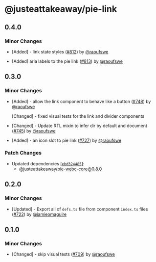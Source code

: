 # @justeattakeaway/pie-link

## 0.4.0

### Minor Changes

- [Added] - link state styles ([#812](https://github.com/justeattakeaway/pie/pull/812)) by [@raoufswe](https://github.com/raoufswe)

- [Added] aria labels to the pie link ([#813](https://github.com/justeattakeaway/pie/pull/813)) by [@raoufswe](https://github.com/raoufswe)

## 0.3.0

### Minor Changes

- [Added] - allow the link component to behave like a button ([#748](https://github.com/justeattakeaway/pie/pull/748)) by [@raoufswe](https://github.com/raoufswe)

  [Changed] - fixed visual tests for the link and divider components

- [Changed] - Update RTL mixin to infer dir by default and document ([#745](https://github.com/justeattakeaway/pie/pull/745)) by [@raoufswe](https://github.com/raoufswe)

- [Added] - an icon slot to pie link ([#727](https://github.com/justeattakeaway/pie/pull/727)) by [@raoufswe](https://github.com/raoufswe)

### Patch Changes

- Updated dependencies [[`ebd324485`](https://github.com/justeattakeaway/pie/commit/ebd3244852a76339d49f50d413197dbc683aef83)]:
  - @justeattakeaway/pie-webc-core@0.8.0

## 0.2.0

### Minor Changes

- [Updated] - Export all of `defs.ts` file from component `index.ts` files ([#722](https://github.com/justeattakeaway/pie/pull/722)) by [@jamieomaguire](https://github.com/jamieomaguire)

## 0.1.0

### Minor Changes

- [Changed] - skip visual tests ([#709](https://github.com/justeattakeaway/pie/pull/709)) by [@raoufswe](https://github.com/raoufswe)
